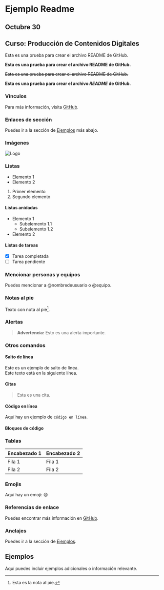# Ejemplo Readme

## Octubre 30

## Curso: Producción de Contenidos Digitales

Esta es una prueba para crear el archivo README de GitHub.

**Esta es una prueba para crear el archivo README de GitHub.**

~~Esta es una prueba para crear el archivo README de GitHub.~~

**Esta es una prueba para crear el archivo _README_ de GitHub.**

### Vínculos

Para más información, visita [GitHub](https://github.com).

### Enlaces de sección

Puedes ir a la sección de [Ejemplos](#ejemplos) más abajo.

### Imágenes

![Logo](https://ejemplo.com/logo.png)

### Listas

- Elemento 1
- Elemento 2

1. Primer elemento
2. Segundo elemento

#### Listas anidadas

- Elemento 1
  - Subelemento 1.1
  - Subelemento 1.2
- Elemento 2

#### Listas de tareas

- [x] Tarea completada
- [ ] Tarea pendiente

### Mencionar personas y equipos

Puedes mencionar a @nombredeusuario o @equipo.

### Notas al pie

Texto con nota al pie[^1].

[^1]: Esta es la nota al pie.

### Alertas

> **Advertencia:** Esto es una alerta importante.

### Otros comandos

#### Salto de línea

Este es un ejemplo de salto de línea.  
Este texto está en la siguiente línea.

#### Citas

> Esta es una cita.

#### Código en línea

Aquí hay un ejemplo de `código en línea`.

#### Bloques de código


### Tablas

| Encabezado 1 | Encabezado 2 |
|---------------|---------------|
| Fila 1        | Fila 1       |
| Fila 2        | Fila 2       |

### Emojis

Aquí hay un emoji: :smile:

### Referencias de enlace

Puedes encontrar más información en [GitHub][1].

[1]: https://github.com

### Anclajes

Puedes ir a la sección de [Ejemplos](#ejemplos).

## Ejemplos

Aquí puedes incluir ejemplos adicionales o información relevante.
